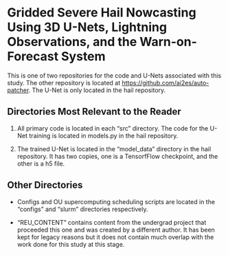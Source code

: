 # Gridded Severe Hail Nowcasting Using 3D U-Nets, Lightning Observations, and the Warn-on-Forecast System

This is one of two repositories for the code and U-Nets associated with this study. The other repository is located at https://github.com/ai2es/auto-patcher. The U-Net is only located in the hail repository.

## Directories Most Relevant to the Reader

1. All primary code is located in each “src” directory. The code for the U-Net training is located in models.py in the hail repository.

2. The trained U-Net is located in the “model_data” directory in the hail repository. It has two copies, one is a TensorfFlow checkpoint, and the other is a h5 file.

## Other Directories

- Configs and OU supercomputing scheduling scripts are located in the “configs” and “slurm” directories respectively.

- “REU_CONTENT” contains content from the undergrad project that proceeded this one and was created by a different author. It has been kept for legacy reasons but it does not contain much overlap with the work done for this study at this stage.
